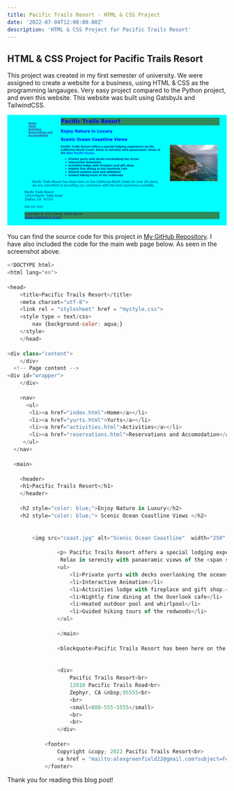 ```yaml
---
title: Pacific Trails Resort - HTML & CSS Project
date: '2022-07-04T12:00:00.00Z'
description: 'HTML & CSS Project for Pacific Trails Resort'
---
```


## HTML & CSS Project for Pacific Trails Resort

This project was created in my first semester of university. We were assigned to create a website for a business, using HTML & CSS as the programming langauges. Very easy project compared to the Python project, and even this website. This website was built using GatsbyJs and TailwindCSS. 

![PacificTrailsResort](./ptr.png)

You can find the source code for this project in [My GitHub Repository](https://github.com/AlexG2G/intro-to-information-technology/tree/main/assignment_5). I have also included the code for the main web page below. As seen in the screenshot above.





```js
<!DOCTYPE html>
<html lang="en">
    
<head>
    <title>Pacific Trails Resort</title>
    <meta charset="utf-8">
    <link rel = "stylesheet" href = "mystyle.css">
    <style type = text/css>
        nav {background-color: aqua;}
    </style>
    </head>
    
<div class="content">
    </div>
  <!-- Page content -->
<div id="wrapper">
    </div>
    
    <nav>
      <ul>
       <li><a href="index.html">Home</a></li> 
       <li><a href="yurts.html">Yurts</a></li> 
       <li><a href="activities.html">Activities</a></li>
       <li><a href="reservations.html">Reservations and Accomodation</a></li>
     </ul>
  </nav>
        
  <main>
      
    <header>
    <h1>Pacific Trails Resort</h1>
    </header>
      
    <h2 style="color: blue;">Enjoy Nature in Luxury</h2>
    <h2 style="color: blue;"> Scenic Ocean Coastline Views </h2>
    
      
        <img src="coast.jpg" alt="Scenic Ocean Coastline"  width="250" height="190"/> 
      
                <p> Pacific Trails Resort offers a special lodging experience on the California North Coast. 
                 Relax in serenity with panaoramic views of the <span style="color:blue">blue Pacific Ocean</span>.</p>
                <ul>
                    <li>Private yurts with decks overlooking the ocean</li>
                    <li>Interactive Animation</li>
                    <li>Activities lodge with fireplace and gift shop.</li>
                    <li>Nightly fine dining at the Overlook cafe</li>
                    <li>Heated outdoor pool and whirlpool</li>
                    <li>Guided hiking tours of the redwoods</li>
                </ul>
      
                </main>
      
                <blockquote>Pacific Trails Resort has been here on the California North Coast for over 20 years, we are commited to providing our customers with the best experience possible.</blockquote>
                
      
                <div>
                    Pacific Trails Resort<br>
                    12010 Pacific Trails Road<br>
                    Zephyr, CA &nbsp;95555<br>
                    <br> 
                    <small>888-555-5555</small>
                    <br>
                    <br>
                </div>
        
            <footer>
                Copyright &copy; 2022 Pacific Trails Resort<br>
                <a href = "mailto:alexgreenfield22@gmail.com?subject=Feedback&body=Message">Send Feedback to Email</a>
            </footer>
```

Thank you for reading this blog post!
